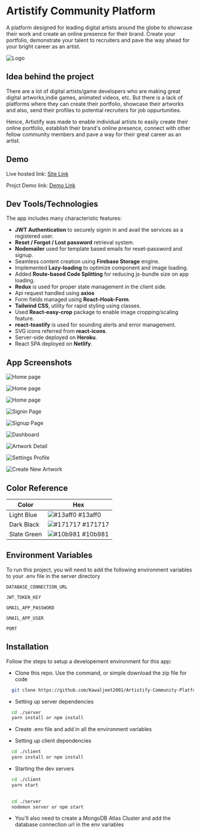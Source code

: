 
# Artistify Community Platform

A platform designed for leading digital artists around the globe to showcase their work and create an online presence for their brand.
Create your portfolio, demonstrate your talent to recruiters and pave the way ahead for your bright career as an artist.






![Logo](https://firebasestorage.googleapis.com/v0/b/artistifycommunity.appspot.com/o/assets%2Flogo_full.png?alt=media&token=b8102169-d7d3-4f4c-8dbc-212066713027)


## Idea behind the project

There are a lot of digital artists/game developers who are making great digital artworks,indie games, animated videos, etc. But there is a lack of platforms where they can create their portfolio, showcase their artworks and also, send their profiles to potential recruiters for job oppurtunities.

Hence, Artistify was made to enable individual artists to easily create their online portfolio, establish their brand's online presence, connect with other fellow community members and pave a way for their great career as an artist.


## Demo

Live hosted link: [Site Link](https://artistifycommunity.netlify.app/)

Projct Demo link: [Demo Link](https://youtu.be/E302nz_ihtA)


## Dev Tools/Technologies
The app includes many characteristic features:

- **JWT Authentication** to securely signin in and avail the services as a registered user.
- **Reset / Forgot / Lost password** retrieval system.
- **Nodemailer** used for template based emails for reset-password and signup.
- Seamless content creation using **Firebase Storage** engine.
- Implemented **Lazy-loading** to optimize component and image loading.
- Added **Route-based Code Splitting** for reducing js-bundle size on app loading.
- **Redux** is used for proper state management in the client side.
- Api request handled using **axios**
- Form fields managed using **React-Hook-Form**.
- **Tailwind CSS**, utility for rapid styling using classes.
- Used **React-easy-crop** package to enable image cropping/scaling feature.
- **react-toastify** is used for sounding alerts and error management.
- SVG icons referred from **react-icons**.
- Server-side deployed on **Heroku**.
- React SPA deployed on **Netlify**.



## App Screenshots

![Home page](https://firebasestorage.googleapis.com/v0/b/artistifycommunity.appspot.com/o/assets%2FScreenshot%20(2812).png?alt=media&token=ac40ce9f-e27e-4e14-9e6f-c2dc14fc65b1)

![Home page](https://firebasestorage.googleapis.com/v0/b/artistifycommunity.appspot.com/o/assets%2FScreenshot%20(2813).png?alt=media&token=8874699c-98a9-4167-9a1c-191e49c1f924)

![Home page](https://firebasestorage.googleapis.com/v0/b/artistifycommunity.appspot.com/o/assets%2FScreenshot%20(2814).png?alt=media&token=fb459960-49ab-4816-ac66-470585668821)

![Signin Page](https://firebasestorage.googleapis.com/v0/b/artistifycommunity.appspot.com/o/assets%2FScreenshot%20(2815).png?alt=media&token=8ec3ef23-eedc-4d27-a273-e88d9a927853)

![Signup Page](https://firebasestorage.googleapis.com/v0/b/artistifycommunity.appspot.com/o/assets%2FScreenshot%20(2820).png?alt=media&token=45cf2520-bb14-4d98-ae3d-95f5810e8baf)

![Dashboard](https://firebasestorage.googleapis.com/v0/b/artistifycommunity.appspot.com/o/assets%2FScreenshot%20(2816).png?alt=media&token=88e11924-1316-462a-90cf-998b3177d884)

![Artwork Detail](https://firebasestorage.googleapis.com/v0/b/artistifycommunity.appspot.com/o/assets%2FScreenshot%20(2817).png?alt=media&token=b7aa56d8-2b27-400f-aece-27904fa68024)

![Settings Profile](https://firebasestorage.googleapis.com/v0/b/artistifycommunity.appspot.com/o/assets%2FScreenshot%20(2818).png?alt=media&token=1249a659-5c82-4c59-8423-32984a1a331b)

![Create New Artwork](https://firebasestorage.googleapis.com/v0/b/artistifycommunity.appspot.com/o/assets%2FScreenshot%20(2819).png?alt=media&token=cc7202e7-d14a-4df4-964e-7ebc3cc3453a)




## Color Reference

| Color             | Hex                                                                |
| ----------------- | ------------------------------------------------------------------ |
| Light Blue | ![#13aff0](https://via.placeholder.com/10/13aff0?text=+) #13aff0 |
| Dark Black | ![#171717](https://via.placeholder.com/10/171717?text=+) #171717 |
| Slate Green | ![#10b981](https://via.placeholder.com/10/10b981?text=+) #10b981 |



## Environment Variables

To run this project, you will need to add the following environment variables to your .env file in the server directory

`DATABASE_CONNECTION_URL`

`JWT_TOKEN_KEY`

`GMAIL_APP_PASSWORD`

`GMAIL_APP_USER`

`PORT`




## Installation

Follow the steps to setup a developement environment for this app:

- Clone this repo. Use the command, or simple download the zip file for code
```bash
  git clone https://github.com/Kawaljeet2001/Artistify-Community-Platform.git
```

- Setting up server dependencies
```bash
  cd ./server
  yarn install or npm install
```

- Create .env file and add in all the environment variables

- Setting up client dependencies
```bash
  cd ./client
  yarn install or npm install
```

- Starting the dev servers
```bash
  cd ./client
  yarn start

  
  cd ./server
  nodemon server or npm start
```
- You'll also need to create a MongoDB Atlas Cluster and add the database connection url in the env variables
    